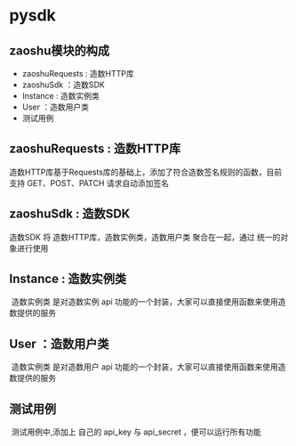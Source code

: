 # pysdk 

## zaoshu模块的构成

* zaoshuRequests : 造数HTTP库
* zaoshuSdk ：造数SDK
* Instance : 造数实例类
* User ：造数用户类
* 测试用例

##  zaoshuRequests : 造数HTTP库

  造数HTTP库基于Requests库的基础上，添加了符合造数签名规则的函数，目前支持 GET、POST、PATCH 请求自动添加签名


##  zaoshuSdk : 造数SDK
  造数SDK 将 造数HTTP库，造数实例类，造数用户类 聚合在一起，通过 统一的对象进行使用

##  Instance : 造数实例类
  造数实例类 是对造数实例 api 功能的一个封装，大家可以直接使用函数来使用造数提供的服务

##  User ：造数用户类
  造数实例类 是对造数用户 api 功能的一个封装，大家可以直接使用函数来使用造数提供的服务

## 测试用例
  测试用例中,添加上 自己的  api_key 与 api_secret ，便可以运行所有功能
